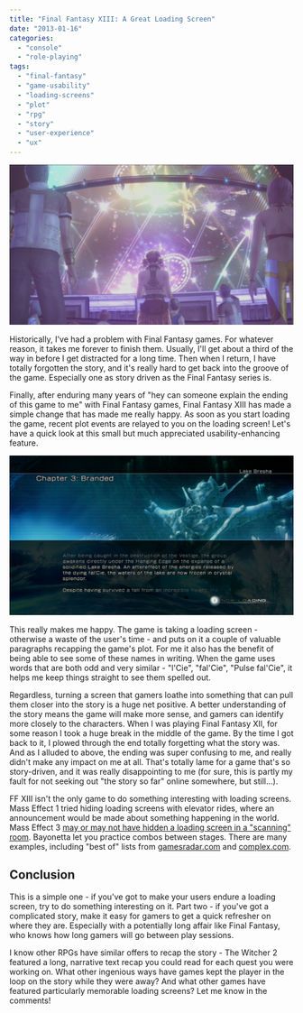 ```yaml
---
title: "Final Fantasy XIII: A Great Loading Screen"
date: "2013-01-16"
categories: 
  - "console"
  - "role-playing"
tags: 
  - "final-fantasy"
  - "game-usability"
  - "loading-screens"
  - "plot"
  - "rpg"
  - "story"
  - "user-experience"
  - "ux"
---
```


![final fantasy xiii - fireworks](images/130113-1629-171.jpg "final fantasy xiii - fireworks")

Historically, I've had a problem with Final Fantasy games. For whatever reason, it takes me forever to finish them. Usually, I'll get about a third of the way in before I get distracted for a long time. Then when I return, I have totally forgotten the story, and it's really hard to get back into the groove of the game. Especially one as story driven as the Final Fantasy series is.

Finally, after enduring many years of "hey can someone explain the ending of this game to me" with Final Fantasy games, Final Fantasy XIII has made a simple change that has made me really happy. As soon as you start loading the game, recent plot events are relayed to you on the loading screen! Let's have a quick look at this small but much appreciated usability-enhancing feature.

![final fantasy xiii - loading](images/vlcsnap-2013-01-15-18h40m40s129.png)

This really makes me happy. The game is taking a loading screen - otherwise a waste of the user's time - and puts on it a couple of valuable paragraphs recapping the game's plot. For me it also has the benefit of being able to see some of these names in writing. When the game uses words that are both odd and very similar - "l'Cie", "fal'Cie", "Pulse fal'Cie", it helps me keep things straight to see them spelled out.

Regardless, turning a screen that gamers loathe into something that can pull them closer into the story is a huge net positive. A better understanding of the story means the game will make more sense, and gamers can identify more closely to the characters. When I was playing Final Fantasy XII, for some reason I took a huge break in the middle of the game. By the time I got back to it, I plowed through the end totally forgetting what the story was. And as I alluded to above, the ending was super confusing to me, and really didn't make any impact on me at all. That's totally lame for a game that's so story-driven, and it was really disappointing to me (for sure, this is partly my fault for not seeking out "the story so far" online somewhere, but still...).

FF XIII isn't the only game to do something interesting with loading screens. Mass Effect 1 tried hiding loading screens with elevator rides, where an announcement would be made about something happening in the world. Mass Effect 3 [may or may not have hidden a loading screen in a "scanning" room](http://www.thatgamesux.com/mass-effect-3-hiding-loading-screens-or-just-wasting-my-time/). Bayonetta let you practice combos between stages. There are many examples, including "best of" lists from [gamesradar.com](http://www.gamesradar.com/the-top-7-loading-screens-that-dont-suck-quite-as-hard-as-loading-screens-normally-do/) and [complex.com](http://www.complex.com/video-games/2011/12/the-10-most-engaging-loading-screens-ever).

## Conclusion

This is a simple one - if you've got to make your users endure a loading screen, try to do something interesting on it. Part two - if you've got a complicated story, make it easy for gamers to get a quick refresher on where they are. Especially with a potentially long affair like Final Fantasy, who knows how long gamers will go between play sessions.

I know other RPGs have similar offers to recap the story - The Witcher 2 featured a long, narrative text recap you could read for each quest you were working on. What other ingenious ways have games kept the player in the loop on the story while they were away? And what other games have featured particularly memorable loading screens? Let me know in the comments!
